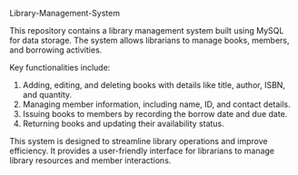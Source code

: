 Library-Management-System

This repository contains a library management system built using MySQL for data storage. The system allows librarians to manage books, members, and borrowing activities. 

Key functionalities include:

1) Adding, editing, and deleting books with details like title, author, ISBN, and quantity.
2) Managing member information, including name, ID, and contact details.
3) Issuing books to members by recording the borrow date and due date.
4) Returning books and updating their availability status.

This system is designed to streamline library operations and improve efficiency. It provides a user-friendly interface for librarians to manage library resources and member interactions.
